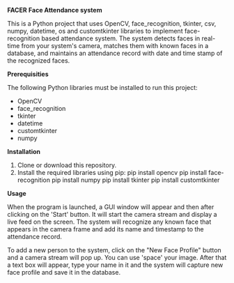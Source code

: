 **FACER**
**Face Attendance system**

This is a Python project that uses OpenCV, face_recognition, tkinter, csv, numpy, datetime, os and customtkinter libraries to implement face-recognition based attendance system. The system detects faces in real-time from your system's camera, matches them with known faces in a database, and maintains an attendance record with date and time stamp of the recognized faces.

**Prerequisities**

The following Python libraries must be installed to run this project:
- OpenCV
- face_recognition
- tkinter
- datetime
- customtkinter
- numpy

**Installation**
1. Clone or download this repository.
2. Install the required libraries using pip:
  pip install opencv
  pip install face-recognition
  pip install numpy
  pip install tkinter
  pip install customtkinter
 
**Usage**

When the program is launched, a GUI window will appear and then after clicking on the 'Start' button. It will start the camera stream and display a live feed on the screen. The system will recognize any known face that appears in the camera frame and add its name and timestamp to the attendance record.

To add a new person to the system, click on the "New Face Profile" button and a camera stream will pop up. You can use 'space' your image. After that a text box will appear, type your name in it and the system will capture new face profile and save it in the database.
